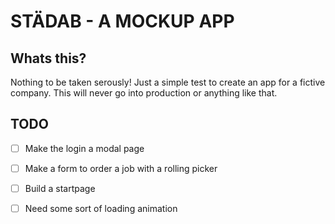 # STÄDAB - A MOCKUP APP 


## Whats this?
Nothing to be taken serously! Just a simple test to create an app for a fictive company. This will never go into production or anything like that.



## TODO 

- [ ] Make the login a modal page
- [ ] Make a form to order a job with a rolling picker 
- [ ] Build a startpage 
- [ ] Need some sort of loading animation


